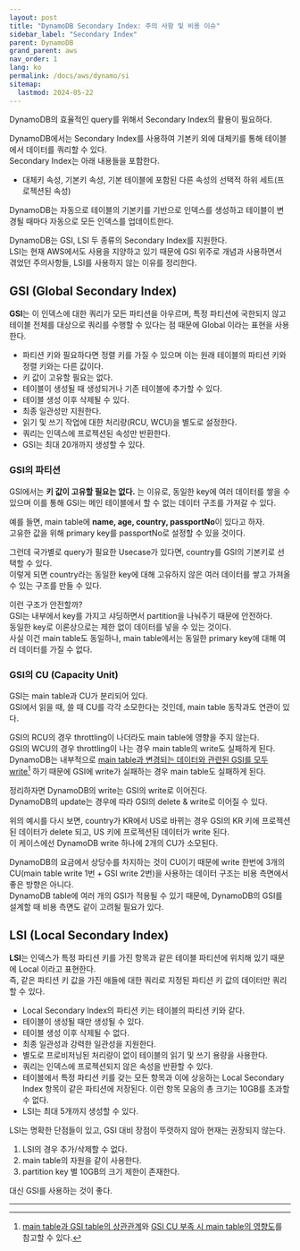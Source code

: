 ```yaml
---
layout: post
title: "DynamoDB Secondary Index: 주의 사항 및 비용 이슈"
sidebar_label: "Secondary Index"
parent: DynamoDB
grand_parent: aws
nav_order: 1
lang: ko
permalink: /docs/aws/dynamo/si
sitemap:
  lastmod: 2024-05-22
---
```


DynamoDB의 효율적인 query를 위해서 Secondary Index의 활용이 필요하다.  

DynamoDB에서는 Secondary Index를 사용하여 기본키 외에 대체키를 통해 테이블에서 데이터를 쿼리할 수 있다.  
Secondary Index는 아래 내용들을 포함한다.
- 대체키 속성, 기본키 속성, 기본 테이블에 포함된 다른 속성의 선택적 하위 세트(프로젝션된 속성)

DynamoDB는 자동으로 테이블의 기본키를 기반으로 인덱스를 생성하고 테이블이 변경될 때마다 자동으로 모든 인덱스를 업데이트한다.

DynamoDB는 GSI, LSI 두 종류의 Secondary Index를 지원한다.  
LSI는 현재 AWS에서도 사용을 지양하고 있기 때문에 GSI 위주로 개념과 사용하면서 겪었던 주의사항들, LSI를 사용하지 않는 이유를 정리한다.


## GSI (Global Secondary Index)
**GSI**는 이 인덱스에 대한 쿼리가 모든 파티션을 아우르며, 특정 파티션에 국한되지 않고 테이블 전체를 대상으로 쿼리를 수행할 수 있다는 점 때문에 Global 이라는 표현을 사용한다.

- 파티션 키와 필요하다면 정렬 키를 가질 수 있으며 이는 원래 테이블의 파티션 키와 정렬 키와는 다른 값이다.
- 키 값이 고유할 필요는 없다.
- 테이블이 생성될 때 생성되거나 기존 테이블에 추가할 수 있다.
- 테이블 생성 이후 삭제될 수 있다.
- 최종 일관성만 지원한다.
- 읽기 및 쓰기 작업에 대한 처리량(RCU, WCU)을 별도로 설정한다.
- 쿼리는 인덱스에 프로젝션된 속성만 반환한다.
- GSI는 최대 20개까지 생성할 수 있다.

### GSI의 파티션

GSI에서는 **키 값이 고유할 필요는 없다.** 는 이유로, 동일한 key에 여러 데이터를 쌓을 수 있으며 이를 통해 GSI는 메인 테이블에서 할 수 없는 데이터 구조를 가져갈 수 있다.

예를 들면, main table에 **name, age, country, passportNo**이 있다고 하자.  
고유한 값을 위해 primary key를 passportNo로 설정할 수 있을 것이다.

그런데 국가별로 query가 필요한 Usecase가 있다면, country를 GSI의 기본키로 선택할 수 있다.  
이렇게 되면 country라는 동일한 key에 대해 고유하지 않은 여러 데이터를 쌓고 가져올 수 있는 구조를 만들 수 있다.

이런 구조가 안전할까?  
GSI는 내부에서 key를 가지고 샤딩하면서 partition을 나눠주기 때문에 안전하다.  
동일한 key로 이론상으로는 제한 없이 데이터를 넣을 수 있는 것이다.    
사실 이건 main table도 동일하나, main table에서는 동일한 primary key에 대해 여러 데이터를 가질 수 없다.


### GSI의 CU (Capacity Unit)

GSI는 main table과 CU가 분리되어 있다.  
GSI에서 읽을 때, 쓸 때 CU를 각각 소모한다는 것인데, main table 동작과도 연관이 있다.

GSI의 RCU의 경우 throttling이 나더라도 main table에 영향을 주지 않는다.  
GSI의 WCU의 경우 throttling이 나는 경우 main table의 write도 실패하게 된다.  
DynamoDB는 내부적으로 <u>main table과 변경되는 데이터와 관련된 GSI를 모두 write</u>[^1] 하기 때문에 GSI에 write가 실패하는 경우 main table도 실패하게 된다.

정리하자면 DynamoDB의 write는 GSI의 write로 이어진다.  
DynamoDB의 update는 경우에 따라 GSI의 delete & write로 이어질 수 있다.

위의 예시를 다시 보면, country가 KR에서 US로 바뀌는 경우 GSI의 KR 키에 프로젝션된 데이터가 delete 되고, US 키에 프로젝션된 데이터가 write 된다.  
이 케이스에선 DynamoDB write 하나에 2개의 CU가 소모된다.

DynamoDB의 요금에서 상당수를 차지하는 것이 CU이기 때문에 write 한번에 3개의 CU(main table write 1번 + GSI write 2번)을 사용하는 데이터 구조는 비용 측면에서 좋은 방향은 아니다.  
DynamoDB table에 여러 개의 GSI가 적용될 수 있기 때문에, DynamoDB의 GSI를 설계할 때 비용 측면도 같이 고려될 필요가 있다.


## LSI (Local Secondary Index)

**LSI**는 인덱스가 특정 파티션 키를 가진 항목과 같은 테이블 파티션에 위치해 있기 때문에 Local 이라고 표현한다.    
즉, 같은 파티션 키 값을 가진 애들에 대한 쿼리로 지정된 파티션 키 값의 데이터만 쿼리할 수 있다.

- Local Secondary Index의 파티션 키는 테이블의 파티션 키와 같다.
- 테이블이 생성될 때만 생성될 수 있다.
- 테이블 생성 이후 삭제될 수 없다.
- 최종 일관성과 강력한 일관성을 지원한다.
- 별도로 프로비저닝된 처리량이 없이 테이블의 읽기 및 쓰기 용량을 사용한다.
- 쿼리는 인덱스에 프로젝션되지 않은 속성을 반환할 수 있다.
- 테이블에서 특정 파티션 키를 갖는 모든 항목과 이에 상응하는 Local Secondary Index 항목이 같은 파티션에 저장된다. 이런 항목 모음의 총 크기는 10GB를 초과할 수 없다.
- LSI는 최대 5개까지 생성할 수 있다.


LSI는 명확한 단점들이 있고, GSI 대비 장점이 뚜렷하지 않아 현재는 권장되지 않는다.
1. LSI의 경우 추가/삭제할 수 없다.
2. main table의 자원을 같이 사용한다.
3. partition key 별 10GB의 크기 제한이 존재한다.

대신 GSI를 사용하는 것이 좋다.

---

[^1]: [main table과 GSI table의 상관관계](https://docs.aws.amazon.com/amazondynamodb/latest/developerguide/GSI.html#GSI.ThroughputConsiderations)와 [GSI CU 부족 시 main table의 영향도](https://repost.aws/knowledge-center/dynamodb-gsi-throttling-table)를 참고할 수 있다. 